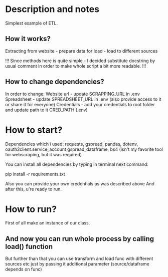 # Description and notes
Simplest example of ETL.
## How it works?
Extracting from website - prepare data for load - load to different sources

!!!
Since methods here is quite simple - I decided substitute docstring by usual comment
in order to make whole script a bit more readable.
!!!

## How to change dependencies?
In order to change:
Website url - update SCRAPPING_URL in .env
Spreadsheet - update SPREADSHEET_URL in .env (also provide access to it or share it for everyone)
Credentials - add your credentials to root folder and update path to it CRED_PATH (.env)


# How to start?

Dependencies which i used:
requests, gspread, pandas, dotenv, oauth2client.service_account
gspread_dataframe, bs4 (isn't my favorite tool for webscraping, but it was required)

You can install all dependencies by typing in terminal next command:

pip install -r requirements.txt

Also you can provide your own credentials as was described above
And after this, u're ready to run.

# How to run?

First of all make an instance of our class.
## And now you can run whole process by calling load() function

But further than that you can use transform and load func with different sources etc
just by passing it additional parameter (source/dataframe depends on func)
